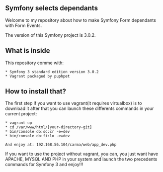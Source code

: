 Symfony selects dependants
--------------------------

Welcome to my repository about how to make Symfony Form
dependants with Form Events.

The version of this Symfony project is 3.0.2.

What is inside
--------------

This repository comme with:

    * Symfony 3 standard edition version 3.0.2
    * Vagrant packaged by puphpet

How to install that?
--------------------

The first step if you want to use vagrant(it requires virtualbox)
is to download it after that you can launch these differents commands
in your current project:

    * vagrant up
    * cd /var/www/html/[your-directory-git]
    * bin/console do:sc:cr -e=dev
    * bin/console do:fi:lo -e=dev
    
    And enjoy at: 192.168.56.104/carma/web/app_dev.php
    
If you want to use the project without vagrant, you can, you just
want have APACHE, MYSQL AND PHP in your system and launch the two
precedents commands for Symfony 3 and enjoy!!!
